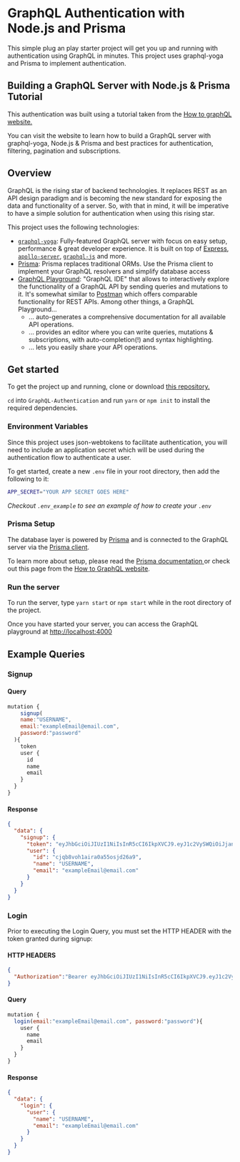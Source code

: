 # GraphQL Authentication with Node.js and Prisma
This simple plug an play starter project will get you up and running with authentication using GraphQL in minutes. This project uses graphql-yoga and Prisma to implement authentication. 

## Building a GraphQL Server with Node.js & Prisma Tutorial
This authentication was built using a tutorial taken from the [How to graphQL website.](https://www.howtographql.com/graphql-js/0-introduction/)

You can visit the website to learn how to build a GraphQL server with graphql-yoga, Node.js & Prisma and best practices for authentication, filtering, pagination and subscriptions.

## Overview

GraphQL is the rising star of backend technologies. It replaces REST as an API design paradigm and is becoming the new standard for exposing the data and functionality of a server. So, with that in mind, it will be imperative to have a simple solution for authentication when using this rising star.

This project uses the following technologies:

* [`graphql-yoga`](https://github.com/prisma/graphql-yoga): Fully-featured GraphQL server with focus on easy setup, performance & great developer experience. It is built on top of [Express](https://expressjs.com/), [`apollo-server`](https://github.com/apollographql/apollo-server), [`graphql-js`](https://github.com/graphql/graphql-js) and more.
* [Prisma](https://www.prisma.io/): Prisma replaces traditional ORMs. Use the Prisma client to implement your GraphQL resolvers and simplify database access 
* [GraphQL Playground](https://github.com/prisma/graphql-playground): "GraphQL IDE" that allows to interactively explore the functionality of a GraphQL API by sending queries and mutations to it. It's somewhat similar to [Postman](https://www.getpostman.com/) which offers comparable functionality for REST APIs. Among other things, a GraphQL Playground...
  * ... auto-generates a comprehensive documentation for all available API operations.
  * ... provides an editor where you can write queries, mutations & subscriptions, with auto-completion(!) and syntax highlighting.
  * ... lets you easily share your API operations.

## Get started

To get the project up and running, clone or download [this repository.](https://github.com/alocke12992/GraphQL-Authentication)

`cd` into `GraphQL-Authentication` and run `yarn` or `npm init` to install the required dependencies.

### Environment Variables
Since this project uses json-webtokens to facilitate authentication, you will need to include an application secret which will be used during the authentication flow to authenticate a user. 

To get started, create a new `.env` file in your root directory, then add the following to it:

```bash
APP_SECRET="YOUR APP SECRET GOES HERE"
```

*Checkout `.env_example` to see an example of how to create your `.env`*

### Prisma Setup
The database layer is powered by [Prisma](https://www.prisma.io/) and is connected to the GraphQL server via the [Prisma client](https://www.prisma.io/docs/prisma-client). 

To learn more about setup, please read the [Prisma documentation ](https://www.prisma.io/docs/1.23/get-started/01-setting-up-prisma-demo-server-JAVASCRIPT-a001/) or check out this page from the [How to GraphQL website](https://www.howtographql.com/graphql-js/4-adding-a-database/). 

### Run the server

To run the server, type `yarn start` or `npm start` while in the root directory of the project.

Once you have started your server, you can access the GraphQL playground at [http://localhost:4000](http://localhost:4000)

## Example Queries

### Signup

#### Query

```js
mutation {
	signup(
    name:"USERNAME",
    email:"exampleEmail@email.com",
    password:"password"
  ){
    token
    user {
      id
      name
      email
    }
  }
}
```

#### Response 

```json
{
  "data": {
    "signup": {
      "token": "eyJhbGciOiJIUzI1NiIsInR5cCI6IkpXVCJ9.eyJ1c2VySWQiOiJjanFiOHZvaDFhaXJhMGE1NW9zamQyNmE5IiwiaWF0IjoxNTQ2MTk1NTAxfQ.a76tyWGcf90HuNjJeHMvXFiBNS1ZhlyUuIJApIefpVg",
      "user": {
        "id": "cjqb8voh1aira0a55osjd26a9",
        "name": "USERNAME",
        "email": "exampleEmail@email.com"
      }
    }
  }
}
```

### Login

Prior to executing the Login Query, you must set the HTTP HEADER with the token granted during signup: 

#### HTTP HEADERS

```json
{
  "Authorization":"Bearer eyJhbGciOiJIUzI1NiIsInR5cCI6IkpXVCJ9.eyJ1c2VySWQiOiJjanFiOHZvaDFhaXJhMGE1NW9zamQyNmE5IiwiaWF0IjoxNTQ2MTk1NTAxfQ.a76tyWGcf90HuNjJeHMvXFiBNS1ZhlyUuIJApIefpVg"
}
```
#### Query

```js
mutation {
  login(email:"exampleEmail@email.com", password:"password"){
    user {
      name
      email
    }
  }
}
```

#### Response
```json
{
  "data": {
    "login": {
      "user": {
        "name": "USERNAME",
        "email": "exampleEmail@email.com"
      }
    }
  }
}
```
